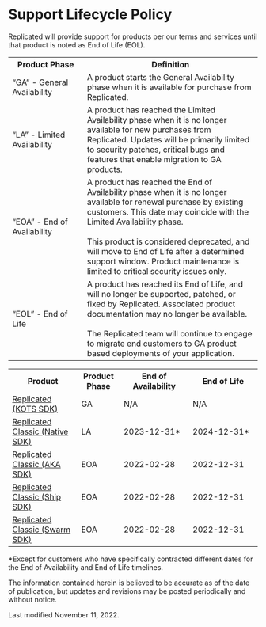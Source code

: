 # Support Lifecycle Policy

Replicated will provide support for products per our terms and services until that product is noted as End of Life (EOL).

<table>
  <tr>
    <th width="30%">Product Phase</th>
    <th width="70%">Definition</th>
  </tr>
  <tr>
    <td>“GA” - General Availability</td>
    <td>A product starts the General Availability phase when it is available for purchase from Replicated.</td>
  </tr>
  <tr>
    <td>“LA” - Limited Availability</td>
    <td>A product has reached the Limited Availability phase when it is no longer available for new purchases from Replicated. Updates will be primarily limited to security patches, critical bugs and features that enable migration to GA products.</td>
  </tr>
  <tr>
    <td>“EOA” - End of Availability</td>
    <td>A product has reached the End of Availability phase when it is no longer available for renewal purchase by existing customers. This date may coincide with the Limited Availability phase.<br/><br/>This product is considered deprecated, and will move to End of Life after a determined support window. Product maintenance is limited to critical security issues only.</td>
  </tr>
  <tr>
    <td>“EOL” - End of Life</td>
    <td>A product has reached its End of Life, and will no longer be supported, patched, or fixed by Replicated. Associated product documentation may no longer be available.<br/><br/>The Replicated team will continue to engage to migrate end customers to GA product based deployments of your application.</td>
  </tr>
</table>

<table>
  <tr>
    <th width="25%">Product</th>
    <th width="15%">Product Phase</th>
    <th width="25%">End of Availability</th>
    <th width="25%">End of Life</th>
  </tr>
  <tr>
    <td><a href="https://docs.replicated.com/">Replicated (KOTS SDK)</a></td>
    <td>GA</td>
    <td>N/A</td>
    <td>N/A</td>
  </tr>
  <tr>
    <td><a href="https://help.replicated.com/docs/native/getting-started/overview/">Replicated Classic (Native SDK)</a></td>
    <td>LA</td>
    <td>2023-12-31&#42;</td>
    <td>2024-12-31&#42;</td>
  </tr>
  <tr>
    <td><a href="https://help.replicated.com/docs/kubernetes/getting-started/overview/">Replicated Classic (AKA SDK)</a></td>
    <td>EOA</td>
    <td>2022-02-28</td>
    <td>2022-12-31</td>
  </tr>
  <tr>
    <td><a href="https://help.replicated.com/docs/ship/getting-started/overview/">Replicated Classic (Ship SDK)</a></td>
    <td>EOA</td>
    <td>2022-02-28</td>
    <td>2022-12-31</td>
  </tr>
  <tr>
    <td><a href="https://help.replicated.com/docs/swarm/getting-started/overview/">Replicated Classic (Swarm SDK)</a></td>
    <td>EOA</td>
    <td>2022-02-28</td>
    <td>2022-12-31</td>
  </tr>
</table>

&#42;Except for customers who have specifically contracted different dates for the End of Availability and End of Life timelines.  

The information contained herein is believed to be accurate as of the date of publication, but updates and revisions may be posted periodically and without notice.

Last modified November 11, 2022.
